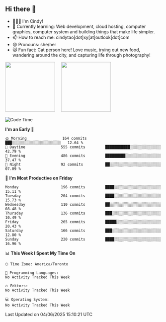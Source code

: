 ## Hi there 👋

<!--
**xinyue296/xinyue296** is a ✨ _special_ ✨ repository because its `README.md` (this file) appears on your GitHub profile.

Here are some ideas to get you started:

- 🔭 I’m currently working on ...
- 🌱 I’m currently learning ...
- 👯 I’m looking to collaborate on ...
- 🤔 I’m looking for help with ...
- 💬 Ask me about ...
- 📫 How to reach me: ...
- 😄 Pronouns: ...
- ⚡ Fun fact: ...
-->
- 👩🏻‍💻 I'm Cindy!
- 🌱 Currently learning: Web development, cloud hosting, computer graphics, computer system and building things that make life simpler.
- 📫 How to reach me: cindytao[dot]xy[at]outlook[dot]com
- 😄 Pronouns: she/her
- 🐱 Fun fact: Cat person here! Love music, trying out new food, wandering around the city, and capturing life through photography!

<!--Github Status: start-->
<div align="left">
  <img height="160em" src="https://github-readme-stats-topaz-two-25.vercel.app/api?username=xinyue296&theme=react&show_icons=true&count_private=true&include_orgs=true&hide=contribs,issues" />
    &nbsp;&nbsp;&nbsp;
  <img height="160em" src="https://github-readme-stats-cindy-taos-projects.vercel.app/api/top-langs/?username=xinyue296&theme=react&count_private=true&include_orgs=true&layout=compact" />
</div>
<!-- Github Status: end-->

<!--START_SECTION:waka-->
![Code Time](http://img.shields.io/badge/Code%20Time-294%20hrs%2030%20mins-blue)

**I'm an Early 🐤** 

```text
🌞 Morning                164 commits         ███░░░░░░░░░░░░░░░░░░░░░░   12.64 % 
🌆 Daytime                555 commits         ███████████░░░░░░░░░░░░░░   42.79 % 
🌃 Evening                486 commits         █████████░░░░░░░░░░░░░░░░   37.47 % 
🌙 Night                  92 commits          ██░░░░░░░░░░░░░░░░░░░░░░░   07.09 % 
```
📅 **I'm Most Productive on Friday** 

```text
Monday                   196 commits         ████░░░░░░░░░░░░░░░░░░░░░   15.11 % 
Tuesday                  204 commits         ████░░░░░░░░░░░░░░░░░░░░░   15.73 % 
Wednesday                110 commits         ██░░░░░░░░░░░░░░░░░░░░░░░   08.48 % 
Thursday                 136 commits         ███░░░░░░░░░░░░░░░░░░░░░░   10.49 % 
Friday                   265 commits         █████░░░░░░░░░░░░░░░░░░░░   20.43 % 
Saturday                 166 commits         ███░░░░░░░░░░░░░░░░░░░░░░   12.80 % 
Sunday                   220 commits         ████░░░░░░░░░░░░░░░░░░░░░   16.96 % 
```


📊 **This Week I Spent My Time On** 

```text
🕑︎ Time Zone: America/Toronto

💬 Programming Languages: 
No Activity Tracked This Week

🔥 Editors: 
No Activity Tracked This Week

💻 Operating System: 
No Activity Tracked This Week
```


 Last Updated on 04/06/2025 15:10:21 UTC
<!--END_SECTION:waka-->
